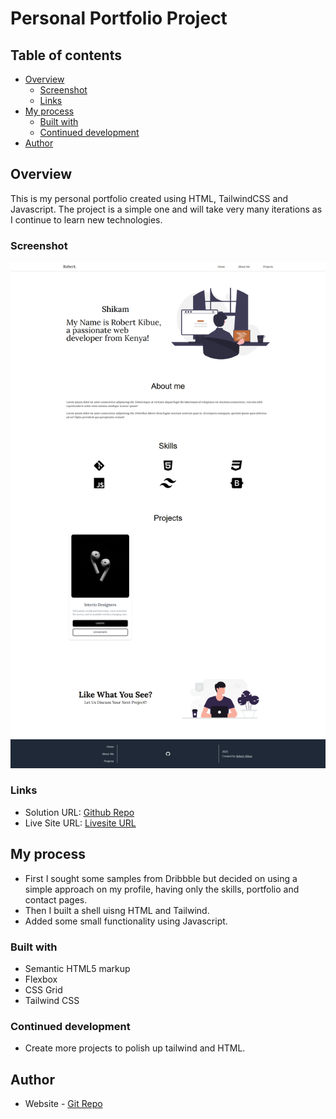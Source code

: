 # Personal Portfolio Project

## Table of contents

- [Overview](#overview)
  - [Screenshot](#screenshot)
  - [Links](#links)
- [My process](#my-process)
  - [Built with](#built-with)
  - [Continued development](#continued-development)
- [Author](#author)

## Overview

This is my personal portfolio created using HTML, TailwindCSS and Javascript. The project is a simple one and will take very many iterations as I
continue to learn new technologies.


### Screenshot

![](./build/img/Personal%20Portfolio.png)

### Links

- Solution URL: [Github Repo](https://github.com/Robert-Thaiyah/personal-portfolio)
- Live Site URL: [Livesite URL]()

## My process

- First I sought some samples from Dribbble but decided on using a simple approach on my profile, having only the skills, portfolio and contact pages.
- Then I built a shell uisng HTML and Tailwind.
- Added some small functionality using Javascript.
### Built with

- Semantic HTML5 markup
- Flexbox
- CSS Grid
- Tailwind CSS

### Continued development

- Create more projects to polish up tailwind and HTML.

## Author

- Website - [Git Repo](https://github.com/Robert-Thaiyah)


